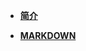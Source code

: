 <!-- docs/_sidebar.md 用于生成侧边栏 --> 

- [**简介** ](/README "简介")

- [**MARKDOWN**](/markdown/README "markdown")

 





